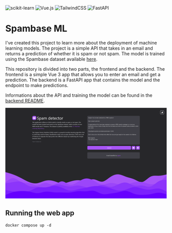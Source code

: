 ![scikit-learn](https://img.shields.io/badge/scikit--learn-%23F7931E.svg?style=for-the-badge&logo=scikit-learn&logoColor=white) ![Vue.js](https://img.shields.io/badge/vuejs-%2335495e.svg?style=for-the-badge&logo=vuedotjs&logoColor=%234FC08D) ![TailwindCSS](https://img.shields.io/badge/tailwindcss-%2338B2AC.svg?style=for-the-badge&logo=tailwind-css&logoColor=white) ![FastAPI](https://img.shields.io/badge/FastAPI-005571?style=for-the-badge&logo=fastapi)
# Spambase ML
I've created this project to learn more about the deployment of machine learning models. The project is a simple API that takes in an email and returns a prediction of whether it is spam or not spam. The model is trained using the Spambase dataset available [here](https://archive.ics.uci.edu/ml/datasets/Spambase).


This repository is divided into two parts, the frontend and the backend. The frontend is a simple Vue 3 app that allows you to enter an email and get a prediction. The backend is a FastAPI app that contains the model and the endpoint to make predictions.

Informations about the API and training the model can be found in the [backend README](backend/README.md).

![Screenshot](screenshots/desktop.png)

## Running the web app
```console
docker compose up -d
```
